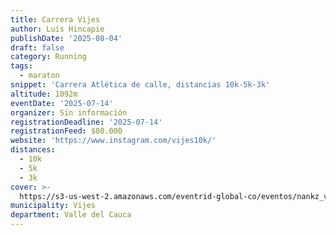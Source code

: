 ```yaml
---
title: Carrera Vijes
author: Luis Hincapie
publishDate: '2025-08-04'
draft: false
category: Running
tags:
  - maraton
snippet: 'Carrera Atlética de calle, distancias 10k-5k-3k'
altitude: 1092m
eventDate: '2025-07-14'
organizer: Sin información
registrationDeadline: '2025-07-14'
registrationFeed: $80.000
website: 'https://www.instagram.com/vijes10k/'
distances:
  - 10k
  - 5k
  - 3k
cover: >-
  https://s3-us-west-2.amazonaws.com/eventrid-global-co/eventos/nankz_vc/d25e2fac92b74388222aa18d31529ac9.jpg
municipality: Vijes
department: Valle del Cauca
---
```


